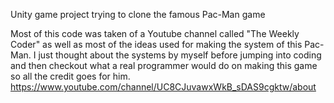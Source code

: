 Unity game project trying to clone the famous Pac-Man game

Most of this code was taken of a Youtube channel called "The Weekly Coder" as well as most of the ideas used for making the system of this Pac-Man. I just thought about the systems by myself before jumping into coding and then checkout what a real programmer would do on making this game so all the credit goes for him. https://www.youtube.com/channel/UC8CJuvawxWkB_sDAS9cgktw/about
